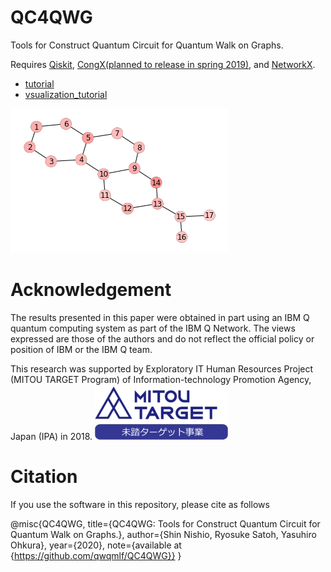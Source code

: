 # QC4QWG
Tools for Construct Quantum Circuit for Quantum Walk on Graphs.

Requires [Qiskit](https://qiskit.org/), [CongX(planned to release in spring 2019)](https://github.com/parton-quark/CongX), and [NetworkX](https://networkx.github.io/).

* [tutorial](https://github.com/qwqmlf/QC4QWG/blob/master/tutorial.ipynb)
* [vsualization_tutorial](https://github.com/qwqmlf/QC4QWG/blob/master/visualize.ipynb)

![result](https://github.com/qwqmlf/QC4QWG/blob/master/fig/res.gif)



# Acknowledgement
The results presented in this paper were obtained in part using
an IBM Q quantum computing system as part of the IBM Q
Network. The views expressed are those of the authors and
do not reflect the official policy or position of IBM or the
IBM Q team.

This research was supported by Exploratory IT Human Resources Project (MITOU TARGET Program) of Information-technology Promotion Agency, Japan (IPA) in 2018.
![Mitou Target](https://github.com/qwqmlf/QC4QWG/blob/master/fig/target.jpg)

# Citation
If you use the software in this repository, please cite as follows

@misc{QC4QWG,
    title={QC4QWG: Tools for Construct Quantum Circuit for Quantum Walk on Graphs.},
    author={Shin Nishio, Ryosuke Satoh, Yasuhiro  Ohkura},
    year={2020},
    note={available at {https://github.com/qwqmlf/QC4QWG}}
}